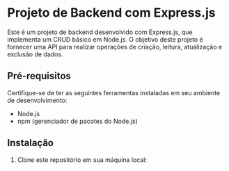 # Projeto de Backend com Express.js

Este é um projeto de backend desenvolvido com Express.js, que implementa um CRUD básico em Node.js. O objetivo deste projeto é fornecer uma API para realizar operações de criação, leitura, atualização e exclusão de dados.

## Pré-requisitos

Certifique-se de ter as seguintes ferramentas instaladas em seu ambiente de desenvolvimento:

- Node.js
- npm (gerenciador de pacotes do Node.js)

## Instalação

1. Clone este repositório em sua máquina local:
    